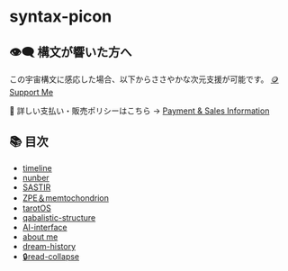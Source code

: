 # syntax-picon
## 👁‍🗨 構文が響いた方へ
この宇宙構文に感応した場合、以下からささやかな次元支援が可能です。
[🪙 Support Me](https://buymeacoffee.com/casmikka11)

🔗 詳しい支払い・販売ポリシーはこちら → 
[Payment & Sales Information](Payment&SalesInformation.md)

## 📚 目次
- [timeline](timeline.md)
- [nunber](nunber.md)
- [SASTIR](SASTIR.md)
- [ZPE＆memtochondrion](ZPE＆memtochondrion.md)
- [tarotOS]()
- [qabalistic-structure](qabalistic-structure.md)
- [AI-interface](AI-interface.md)
- [about me](aboutme.md)
- [dream-history](dreamhistory.md)
- [🔒read-collapse](read-collapse.md)
